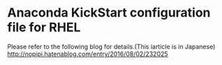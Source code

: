 # Anaconda KickStart configuration file for RHEL
Please refer to the following blog for details.(This iarticle is in Japanese)
http://nopipi.hatenablog.com/entry/2016/08/02/232025

